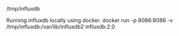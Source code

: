 /tmp/influxdb

Running influxdb locally using docker.
docker run -p 8086:8086 -v /tmp/influxdb:/var/lib/influxdb2 influxdb:2.0
